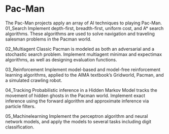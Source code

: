 # Pac-Man
The Pac-Man projects apply an array of AI techniques to playing Pac-Man.
01_Search
Implement depth-first, breadth-first, uniform cost, and A* search algorithms. These algorithms are used to solve navigation and traveling salesman problems in the Pacman world.

02_Multiagent
Classic Pacman is modeled as both an adversarial and a stochastic search problem. Implement multiagent minimax and expectimax algorithms, as well as designing evaluation functions.

03_Reinforcement
Implement model-based and model-free reinforcement learning algorithms, applied to the AIMA textbook’s Gridworld, Pacman, and a simulated crawling robot.

04_Tracking
Probabilistic inference in a Hidden Markov Model tracks the movement of hidden ghosts in the Pacman world. Implement exact inference using the forward algorithm and approximate inference via particle filters.

05_Machinelearning
Implement the perceptron algorithm and neural network models, and apply the models to several tasks including digit classification.

